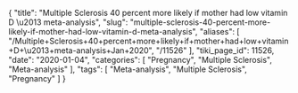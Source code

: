 {
    "title": "Multiple Sclerosis 40 percent more likely if mother had low vitamin D \u2013 meta-analysis",
    "slug": "multiple-sclerosis-40-percent-more-likely-if-mother-had-low-vitamin-d-meta-analysis",
    "aliases": [
        "/Multiple+Sclerosis+40+percent+more+likely+if+mother+had+low+vitamin+D+\u2013+meta-analysis+Jan+2020",
        "/11526"
    ],
    "tiki_page_id": 11526,
    "date": "2020-01-04",
    "categories": [
        "Pregnancy",
        "Multiple Sclerosis",
        "Meta-analysis"
    ],
    "tags": [
        "Meta-analysis",
        "Multiple Sclerosis",
        "Pregnancy"
    ]
}